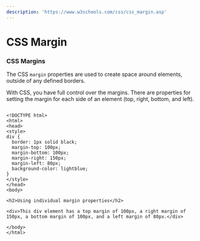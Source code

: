 ```yaml
---
description: 'https://www.w3schools.com/css/css_margin.asp'
---
```


# CSS Margin

### CSS Margins

The CSS `margin` properties are used to create space around elements, outside of any defined borders.

With CSS, you have full control over the margins. There are properties for setting the margin for each side of an element \(top, right, bottom, and left\).



```markup

<!DOCTYPE html>
<html>
<head>
<style>
div {
  border: 1px solid black;
  margin-top: 100px;
  margin-bottom: 100px;
  margin-right: 150px;
  margin-left: 80px;
  background-color: lightblue;
}
</style>
</head>
<body>

<h2>Using individual margin properties</h2>

<div>This div element has a top margin of 100px, a right margin of 150px, a bottom margin of 100px, and a left margin of 80px.</div>

</body>
</html>

```

